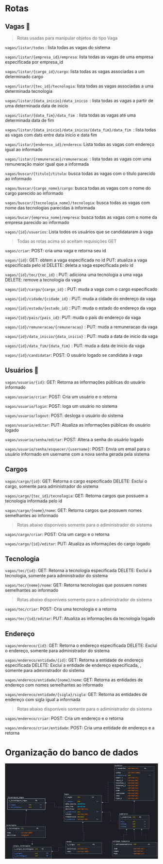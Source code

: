 # Rotas
## Vagas :briefcase:
> Rotas usadas para manipular objetos do tipo Vaga

`vagas/listar/todas` : lista todas as vagas do sistema

`vagas/listar/{empresa_id}/empresa`: lista todas as vagas de uma empresa especificada por empresa_id

`vagas/listar/{cargo_id}/cargo`: lista todas as vagas associadas a um determinado cargo

`vagas/listar/{tec_id}/tecnologia`: lista todas as vagas associadas a uma determinada tecnologia

`vagas/listar/{data_inicio}/data_inicio `: lista todas as vagas a partir de uma determinada data de inicio

`vagas/listar/{data_fim}/data_fim `: lista todas as vagas até uma determinada data de fim

`vagas/listar/{data_inicio}/data_inicio/{data_fim}/data_fim `: lista todas as vagas com dats entre data inicio e data fim

`vagas/listar/{endereco_id}/endereco`: Lista todas as vagas com endereço igual ao informado

`vagas/listar/{remuneracao}/remuneracao `: lista todas as vagas com uma remuneração maior igual que a informada

`vagas/buscar/{titulo}/titulo`: busca todas as vagas com o titulo parecido ao informado

`vagas/buscar/{cargo_nome}/cargo`: busca todas as vagas com o nome do cargo parecido ao informado

`vagas/buscar/{tecnologia_nome}/tecnologia`: busca todas as vagas com nome das tecnologias parecidas à informada

`vagas/bucar/{empresa_nome}/empresa`: busca todas as vagas com o nome da empresa parecido ao informado

`vagas/{id}/usuarios`: Lista todos os usuários que se candidataram à  vaga

> Todas as rotas acima só aceitam requisições GET

`vagas/criar`: 
POST: cria uma vaga e retorna seu id

`vagas/{id}`: 
GET: obtem a vaga especificada no id
PUT: atualiza a vaga especificada pelo id
DELETE: deleta a vaga especificada pelo id

`vagas/{id}/tec/{tec_id}` :
PUT: adiciona uma tecnologia a uma vaga
DELETE: remove a tecnologia da vaga

`vagas/{id}/cargo/{cargo_id}` :
PUT: muda a vaga com o cargo especificado

`vagas/{id}/cidade/{cidade_id}` :
PUT: muda a cidade do endereço da vaga

`vagas/{id}/estado/{estado_id}` :
PUT: muda o estado do endereço da vaga

`vagas/{id}/pais/{pais_id}`:
PUT: muda o país do endereço da vaga

`vagas/{id}/remuneracao/{remuneracao}` :
PUT: muda a remuneracao da vaga 

`vagas/{id}/data_inicio/{data_inicio}` :
PUT: muda a data de inicio da vaga

`vagas/{id}/data_fim/{data_fim}` :
PUT: muda a data de inicio da vaga

`vagas/{id}/candidatar`:
POST: O usuário logado se candidata à vaga

## Usuários :busts_in_silhouette:

`vagas/usuario/{id}`:
GET: Retorna as informações públicas do usuário informado

`vagas/usuario/criar`:
POST: Cria um usuário e o retorna

`vagas/usuario/login`:
POST: loga um usuário no sistema

`vagas/usuario/logout`:
POST: desloga o usuário do sistema

`vagas/usuario/editar`:
PUT: Atualiza as informações públicas do usuário logado

`vagas/usuario/senha/editar`:
POST: Altera a senha do usuário logado

`vagas/usuario/senha/esquecer/{username}`:
POST: Envia um email para o usuário informado em username com a nova senha gerada pela sistema

## Cargos


`vagas/cargo/{id}`:
GET: Retorna o cargo especificado
DELETE: Excluí o cargo, somente para administrador do sistema

`vagas/cargo/{tec_id}/tecnologia`:
GET: Retorna cargos que possuem a tecnologia informada pelo id

`vagas/cargo/{nome}/nome`:
GET: Retorna cargos que possuem nomes semelhantes ao informado

> Rotas abaixo disponíveis somente para o adiministrador do sistema

`vagas/cargo/criar`:
POST: Cria um cargo e o retorna

`vagas/cargo/{id}/editar`:
PUT: Atualiza as informações do cargo logado


## Tecnologia

`vagas/tec/{id}`:
GET: Retorna a tecnologia especificada
DELETE: Excluí a tecnologia, somente para administrador do sistema

`vagas/tec/{nome}/nome`:
GET: Retorna tecnologias que possuem nomes semelhantes ao informado

> Rotas abaixo disponíveis somente para o adiministrador do sistema

`vagas/tec/criar`:
POST: Cria uma tecnologia e a retorna

`vagas/tec/{id}/editar`:
PUT: Atualiza as informações da tecnologia logado

## Endereço

`vagas/endereco/{id}`:
GET: Retorna o endereço especificada
DELETE: Excluí o endereço, somente para administrador do sistema

`vagas/endereco/entidade/{id}`:
GET: Retorna a entidade de endereço especificada
DELETE: Excluí a entidade de endereço especificada, , somente para administrador do sistema

`vagas/endereco/entidade/{nome}/nome`:
GET: Retorna as entidades de endereço com nomes semelhantes ao informado

`vagas/endereco/entidade/{sigla}/sigla`:
GET: Retorna as entidades de endereço com sigla igual a informada

> Rotas abaixo disponíveis somente para o adiministrador do sistema

`vagas/endereco/criar`:
POST: Cria um endereço e o retorna

`vagas/endereco/criar/entidade`:
POST: Cria uma entidade de endereço e a retorna

# Organização do banco de dados
![Imagem do banco de dados. O banco foi modelagem usando uma abordagem relacional](modelagem_db.png)